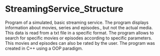 # StreamingService_Structure
Program of a simulated, basic streaming service. The program displays information about movies, series and episodes., but not the actual media. This data is read from a txt file in a specific format. The program allows to search for specific movies or episodes according to specific parameters. This movies and episodes can also be rated by the user. The program was created in C++ using a OOP paradigm.
